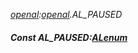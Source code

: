 _[openal](../../modules/openal/openal-module.md):[openal](../../modules/openal/openal-module.md).AL\_PAUSED_
##### Const AL\_PAUSED:[ALenum](../../modules/openal/openal-alenum.md)
